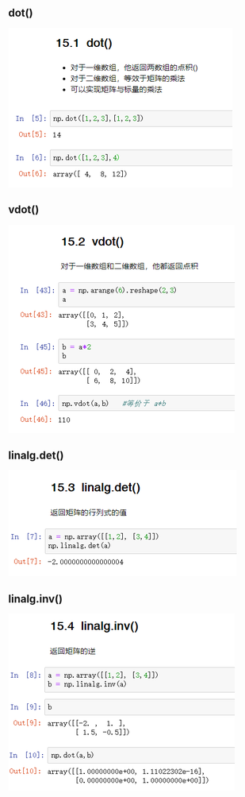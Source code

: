 ## dot()

![2020-10-03_170559](11-线性代数库.assets/2020-10-03_170559.png) 

## vdot()

![2020-10-03_170607](11-线性代数库.assets/2020-10-03_170607.png) 

## linalg.det()

![2020-10-03_170732](11-线性代数库.assets/2020-10-03_170732.png) 

## linalg.inv()

![2020-10-03_170749](11-线性代数库.assets/2020-10-03_170749.png) 

